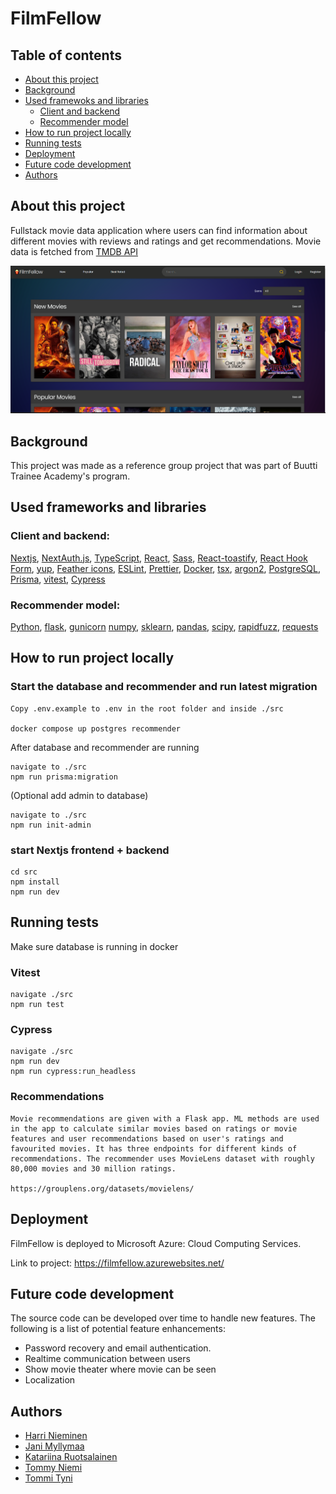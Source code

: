 # FilmFellow

## Table of contents

- [About this project](#about)
- [Background](#background)
- [Used framewoks and libraries](#frameworks-libraries)
  - [Client and backend](#project)
  - [Recommender model](#model)
- [How to run project locally](#install)
- [Running tests](#testing)
- [Deployment](#deployment)
- [Future code development](#future-dev)
- [Authors](#authors)

## About this project<a name="about"></a>

Fullstack movie data application where users can find information about different movies with reviews and ratings and get recommendations. Movie data is fetched from [TMDB API](https://developer.themoviedb.org/reference/intro/getting-started)

<div align="center">
    <img src="screenshots/FilmFellow.png" width="600px"</img>
</div>

## Background<a name="background"></a>

This project was made as a reference group project that was part of Buutti Trainee Academy's program.

## Used frameworks and libraries<a name="frameworks-libraries"></a>

### Client and backend:<a name="project"></a>

[Nextjs](https://nextjs.org/), [NextAuth.js](https://next-auth.js.org/), [TypeScript](https://www.typescriptlang.org/), [React](https://react.dev/), [Sass](https://sass-lang.com/), [React-toastify](https://www.npmjs.com/package/react-toastify), [React Hook Form](https://react-hook-form.com/), [yup](https://www.npmjs.com/package/yup), [Feather icons](https://feathericons.com/), [ESLint](https://eslint.org/), [Prettier](https://prettier.io/), [Docker](https://www.docker.com/), [tsx](https://www.npmjs.com/package/tsx), [argon2](https://www.npmjs.com/package/argon2), [PostgreSQL](https://www.npmjs.com/package/postgresql), [Prisma](https://www.npmjs.com/package/prisma), [vitest](https://www.npmjs.com/package/vitest), [Cypress](https://www.cypress.io/)

### Recommender model:<a name="model"></a>

[Python](https://www.python.org/), [flask](https://flask.palletsprojects.com/en/3.0.x/), [gunicorn](https://gunicorn.org/) [numpy](https://numpy.org/), [sklearn](https://scikit-learn.org/stable/), [pandas](https://pandas.pydata.org/), [scipy](https://scipy.org/), [rapidfuzz](https://pypi.org/project/rapidfuzz/), [requests](https://pypi.org/project/requests/)

## How to run project locally<a name="install"></a>

### Start the database and recommender and run latest migration

```
Copy .env.example to .env in the root folder and inside ./src

docker compose up postgres recommender
```

After database and recommender are running

```
navigate to ./src
npm run prisma:migration
```

(Optional add admin to database)

```
navigate to ./src
npm run init-admin
```

### start Nextjs frontend + backend

```
cd src
npm install
npm run dev
```

## Running tests<a name="testing"></a>

Make sure database is running in docker

### Vitest

```
navigate ./src
npm run test
```

### Cypress

```
navigate ./src
npm run dev
npm run cypress:run_headless
```

### Recommendations

```
Movie recommendations are given with a Flask app. ML methods are used in the app to calculate similar movies based on ratings or movie features and user recommendations based on user's ratings and favourited movies. It has three endpoints for different kinds of recommendations. The recommender uses MovieLens dataset with roughly 80,000 movies and 30 million ratings.

https://grouplens.org/datasets/movielens/
```


## Deployment<a name="deployment"></a>

FilmFellow is deployed to Microsoft Azure: Cloud Computing Services.

Link to project: https://filmfellow.azurewebsites.net/

## Future code development <a name= "future-dev"></a>

The source code can be developed over time to handle new features. The following is a list of potential feature enhancements:

- Password recovery and email authentication.
- Realtime communication between users
- Show movie theater where movie can be seen
- Localization

## Authors<a name="authors"></a>

- [Harri Nieminen](https://github.com/Moiman)
- [Jani Myllymaa](https://github.com/Jambo258)
- [Katariina Ruotsalainen](https://github.com/bkruotsalainen)
- [Tommy Niemi](https://github.com/TomToom91)
- [Tommi Tyni](https://github.com/TTyni)
